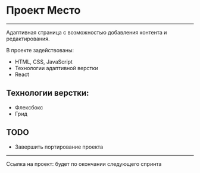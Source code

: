 # Проект Место
_____________________________________________ 
Адаптивная страница с возможностью добавления контента и редактирования.

В проекте задействованы:
* HTML, CSS, JavaScript
* Технологии адаптивной верстки
* React

## Технологии верстки: 

* Флексбокс
* Грид

## TODO
* Завершить портирование проекта
_____________________________________________ 
Ссылка на проект: будет по окончании следующего спринта